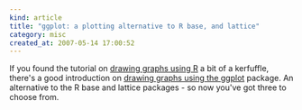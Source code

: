 ```yaml
--- 
kind: article
title: "ggplot: a plotting alternative to R base, and lattice"
category: misc
created_at: 2007-05-14 17:00:52
---
```

If you found the tutorial on <a href="http://www.bioinformaticszen.com/2007/05/bioinformatics-simple-graphs-in-r/">drawing graphs using R</a> a bit of a kerfuffle, there's a good introduction on <a href="http://had.co.nz/ggplot/examples/tipping.html">drawing graphs using the ggplot</a> package. An alternative to the R base and lattice packages - so now you've got three to choose from.
